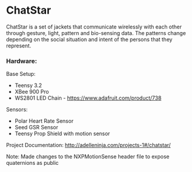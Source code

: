 # ChatStar
ChatStar is a set of jackets that communicate wirelessly with each other through gesture, light, pattern and bio-sensing data. The patterns change depending on the social situation and intent of the persons that they represent.

### Hardware: 
Base Setup:
- Teensy 3.2
- XBee 900 Pro
- WS2801 LED Chain - https://www.adafruit.com/product/738

Sensors:
- Polar Heart Rate Sensor
- Seed GSR Sensor
- Teensy Prop Shield with motion sensor

Project Documentation: http://adelleninja.com/projects-1#/chatstar/

Note: Made changes to the NXPMotionSense header file to expose quaternions
as public
